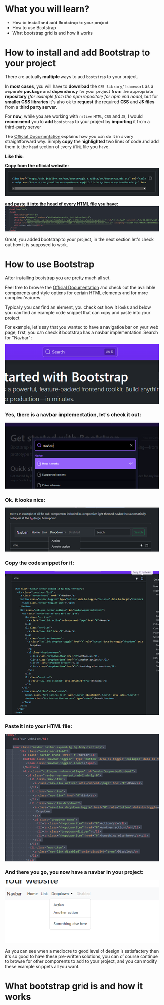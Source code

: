 # What you will learn?

- How to install and add Bootstrap to your project
- How to use Bootstrap 
- What bootstrap grid is and how it works


# How to install and add Bootstrap to your project

There are actually **multiple** ways to add `bootstrap` to your project. 

In **most cases**, you will have to **download** the `CSS library/framework` as a separate **package** and **dependency** for your project **from** the appropriate **repository** *(for example from the npm repository for npm and node)*, but for **smaller CSS libraries** it's also ok to **request** the required **CSS** and **JS** **files** from a **third party server**.

For **now**, while you are working with `native` `HTML`, `CSS` and `JS`, I would **recommend** you to **add** `bootstrap` to your project by **importing** it from a third-party server.

The [Official Documentation](https://getbootstrap.com/docs/5.3/getting-started/download/#cdn-via-jsdelivr) explains how you can do it in a very straightforward way. 
Simply **copy** the **highlighted** two lines of code and add them to the `head` section of every `HTML` file you have.

**Like this:**

**Copy from the official website:**
![Copy these two imports](./screenshots/bootstrap_grid_1.png)

**and paste it into the head of every HTML file you have:**
![Paste these two imports](./screenshots/bootstrap_grid_3.png)

Great, you added bootstrap to your project, in the next section let's check out how it is supposed to work.

# How to use Bootstrap 

After installing bootstrap you are pretty much all set.

Feel free to browse the [Official Documentation](https://getbootstrap.com/docs/5.3/getting-started/) and check out the available components and style options for certain HTML elements and for more complex features. 

Typically you can find an element, you check out how it looks and below you can find an example code snippet that can copy and paste into your project.

For example, let's say that you wanted to have a navigation bar on your web page,
first, you can check if bootstrap has a navbar implementation.
Search for "Navbar":

![Search bar](./screenshots/bootstrap_grid_4.png)

### Yes, there is a navbar implementation, let's check it out:

![Search bar](./screenshots/bootstrap_grid_5.png)

### Ok, it looks nice:

![Search bar](./screenshots/bootstrap_grid_6.png)

### Copy the code snippet for it:

![Search bar](./screenshots/bootstrap_grid_7.png)

### Paste it into your HTML file:

![Search bar](./screenshots/bootstrap_grid_8.png)

### And there you go, you now have a navbar in your project:

![Search bar](./screenshots/bootstrap_grid_9.png)


As you can see when a mediocre to good level of design is satisfactory then it's so good to have these pre-written solutions, you can of course continue to browse for other components to add to your project, and you can modify these example snippets all you want.

# What bootstrap grid is and how it works

